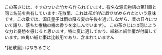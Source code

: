 この茶さじは、すすのついた竹から作られています。有名な源氏物語の第11章と同じ名前を共有しています: 花散里、これは<em>花が村に散りばめられた</em>という意味です。この章では、源氏皇子は雨の降る夏の午後を過ごしながら、昔の日々について語り、落ちた柑橘の橘の香りを楽しんでいます）。
この茶さじには同じような力と憂愁を感じると思います。特に夏に適しており、紙箱と紙仕覆が付属しています。四角い紙と棗は比較用であり、含まれていません

*[花散里]: はなちるさと
